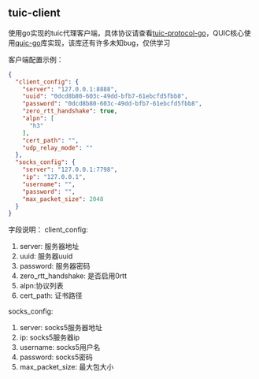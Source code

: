 ## tuic-client

使用go实现的tuic代理客户端，具体协议请查看[tuic-protocol-go](https://github.com/ZYKJShadow/tuic-protocol-go)，QUIC核心使用[quic-go](https://github.com/quic-go/quic-go)库实现，该库还有许多未知bug，仅供学习

客户端配置示例：
```json
{
  "client_config": {
    "server": "127.0.0.1:8888",
    "uuid": "0dcd8b80-603c-49dd-bfb7-61ebcfd5fbb8",
    "password": "0dcd8b80-603c-49dd-bfb7-61ebcfd5fbb8",
    "zero_rtt_handshake": true,
    "alpn": [
      "h3"
    ],
    "cert_path": "",
    "udp_relay_mode": ""
  },
  "socks_config": {
    "server": "127.0.0.1:7798",
    "ip": "127.0.0.1",
    "username": "",
    "password": "",
    "max_packet_size": 2048
  }
}
```
字段说明：
client_config:
1. server: 服务器地址
2. uuid: 服务器uuid
3. password: 服务器密码
4. zero_rtt_handshake: 是否启用0rtt
5. alpn:协议列表
6. cert_path: 证书路径

socks_config:
1. server: socks5服务器地址
2. ip: socks5服务器ip
3. username: socks5用户名
4. password: socks5密码
5. max_packet_size: 最大包大小